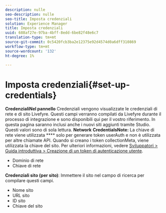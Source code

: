 ```yaml
---
description: nulle
seo-description: nulle
seo-title: Imposta credenziali
solution: Experience Manager
title: Imposta credenziali
uuid: 688af27e-97ba-4bff-8edd-6be82f48e6c7
translation-type: tm+mt
source-git-commit: 0c5420fcb3ba2e12375e92d4574d0a6dff310869
workflow-type: tm+mt
source-wordcount: '132'
ht-degree: 1%

---
```



# Imposta credenziali{#set-up-credentials}

**CredenzialiNel pannello** Credenziali vengono visualizzate le credenziali di rete e di sito Livefyre. Questi campi verranno compilati da Livefyre durante il processo di integrazione e sono disponibili qui per il vostro riferimento. In questa pagina saranno inclusi anche i nuovi siti aggiunti tramite Studio. Questi valori sono di sola lettura.
**Network** **CredentialsNote:** La chiave di rete viene utilizzata  **** solo per generare token userAuth e non è utilizzata per altre chiamate API. Quando si creano i token collectionMeta, viene utilizzata la chiave del sito. Per ulteriori informazioni, vedere [Sviluppatori > Guida introduttiva > Creazione di un token di autenticazione utente](https://answers.livefyre.com/developers/getting-started/tokens/auth/).

* Dominio di rete
* Chiave di rete

**Credenziali sito (per sito)**: Immettere il sito nel campo di ricerca per compilare questi campi.

* Nome sito
* URL sito
* ID sito
* Chiave del sito


